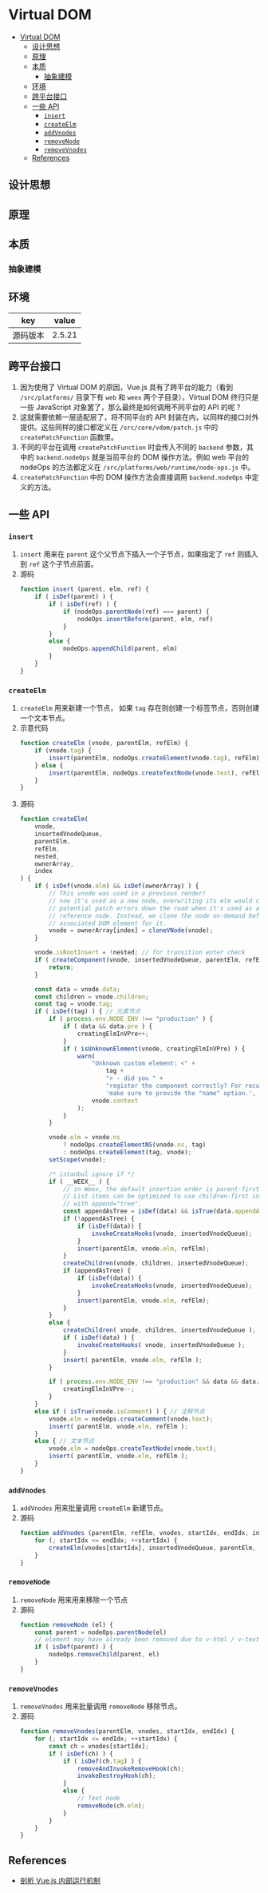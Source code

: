 # Virtual DOM


<!-- TOC -->

- [Virtual DOM](#virtual-dom)
    - [设计思想](#设计思想)
    - [原理](#原理)
    - [本质](#本质)
        - [抽象建模](#抽象建模)
    - [环境](#环境)
    - [跨平台接口](#跨平台接口)
    - [一些 API](#一些-api)
        - [`insert`](#insert)
        - [`createElm`](#createelm)
        - [`addVnodes`](#addvnodes)
        - [`removeNode`](#removenode)
        - [`removeVnodes`](#removevnodes)
    - [References](#references)

<!-- /TOC -->


## 设计思想


## 原理


## 本质
### 抽象建模


## 环境
key | value
--|--
源码版本 | 2.5.21


## 跨平台接口
1. 因为使用了 Virtual DOM 的原因，Vue.js 具有了跨平台的能力（看到 `/src/platforms/` 目录下有 `web` 和 `weex` 两个子目录），Virtual DOM 终归只是一些 JavaScript 对象罢了，那么最终是如何调用不同平台的 API 的呢？
2. 这就需要依赖一层适配层了，将不同平台的 API 封装在内，以同样的接口对外提供。这些同样的接口都定义在 `/src/core/vdom/patch.js` 中的 `createPatchFunction` 函数里。
3. 不同的平台在调用 `createPatchFunction` 时会传入不同的 `backend` 参数，其中的 `backend.nodeOps` 就是当前平台的 DOM 操作方法。例如 web 平台的 nodeOps 的方法都定义在 `/src/platforms/web/runtime/node-ops.js` 中。
4. `createPatchFunction` 中的 DOM 操作方法会直接调用 `backend.nodeOps` 中定义的方法。


## 一些 API
### `insert`
1. `insert` 用来在 `parent` 这个父节点下插入一个子节点，如果指定了 `ref` 则插入到 `ref` 这个子节点前面。
2. 源码
    ```js
    function insert (parent, elm, ref) {
        if ( isDef(parent) ) {
            if ( isDef(ref) ) {
                if (nodeOps.parentNode(ref) === parent) {
                    nodeOps.insertBefore(parent, elm, ref)
                }
            } 
            else {
                nodeOps.appendChild(parent, elm)
            }
        }
    }
    ```

### `createElm`
1. `createElm` 用来新建一个节点， 如果 `tag` 存在则创建一个标签节点，否则创建一个文本节点。
2. 示意代码
    ```js
    function createElm (vnode, parentElm, refElm) {
        if (vnode.tag) {
            insert(parentElm, nodeOps.createElement(vnode.tag), refElm);
        } else {
            insert(parentElm, nodeOps.createTextNode(vnode.text), refElm);
        }
    }
    ```
3. 源码
    ```js
    function createElm(
        vnode,
        insertedVnodeQueue,
        parentElm,
        refElm,
        nested,
        ownerArray,
        index
    ) {
        if ( isDef(vnode.elm) && isDef(ownerArray) ) {
            // This vnode was used in a previous render!
            // now it's used as a new node, overwriting its elm would cause
            // potential patch errors down the road when it's used as an insertion
            // reference node. Instead, we clone the node on-demand before creating
            // associated DOM element for it.
            vnode = ownerArray[index] = cloneVNode(vnode);
        }

        vnode.isRootInsert = !nested; // for transition enter check
        if ( createComponent(vnode, insertedVnodeQueue, parentElm, refElm) ) {
            return;
        }

        const data = vnode.data;
        const children = vnode.children;
        const tag = vnode.tag;
        if ( isDef(tag) ) { // 元素节点
            if ( process.env.NODE_ENV !== "production" ) {
                if ( data && data.pre ) {
                    creatingElmInVPre++;
                }
                if ( isUnknownElement(vnode, creatingElmInVPre) ) {
                    warn(
                        "Unknown custom element: <" +
                            tag +
                            "> - did you " +
                            "register the component correctly? For recursive components, " +
                            'make sure to provide the "name" option.',
                        vnode.context
                    );
                }
            }

            vnode.elm = vnode.ns
                ? nodeOps.createElementNS(vnode.ns, tag)
                : nodeOps.createElement(tag, vnode);
            setScope(vnode);

            /* istanbul ignore if */
            if ( __WEEX__ ) {
                // in Weex, the default insertion order is parent-first.
                // List items can be optimized to use children-first insertion
                // with append="tree".
                const appendAsTree = isDef(data) && isTrue(data.appendAsTree);
                if (!appendAsTree) {
                    if (isDef(data)) {
                        invokeCreateHooks(vnode, insertedVnodeQueue);
                    }
                    insert(parentElm, vnode.elm, refElm);
                }
                createChildren(vnode, children, insertedVnodeQueue);
                if (appendAsTree) {
                    if (isDef(data)) {
                        invokeCreateHooks(vnode, insertedVnodeQueue);
                    }
                    insert(parentElm, vnode.elm, refElm);
                }
            } 
            else {
                createChildren( vnode, children, insertedVnodeQueue );
                if ( isDef(data) ) {
                    invokeCreateHooks( vnode, insertedVnodeQueue );
                }
                insert( parentElm, vnode.elm, refElm );
            }

            if ( process.env.NODE_ENV !== "production" && data && data.pre ) {
                creatingElmInVPre--;
            }
        } 
        else if ( isTrue(vnode.isComment) ) { // 注释节点
            vnode.elm = nodeOps.createComment(vnode.text);
            insert( parentElm, vnode.elm, refElm );
        } 
        else { // 文本节点
            vnode.elm = nodeOps.createTextNode(vnode.text);
            insert( parentElm, vnode.elm, refElm );
        }
    }
    ```

### `addVnodes`
1. `addVnodes` 用来批量调用 `createElm` 新建节点。
2. 源码
    ```js
    function addVnodes (parentElm, refElm, vnodes, startIdx, endIdx, insertedVnodeQueue) {
        for (; startIdx <= endIdx; ++startIdx) {
            createElm(vnodes[startIdx], insertedVnodeQueue, parentElm, refElm, false, vnodes, startIdx)
        }
    }
    ```
    
### `removeNode`
1. `removeNode` 用来用来移除一个节点
2. 源码
    ```js
    function removeNode (el) {
        const parent = nodeOps.parentNode(el)
        // element may have already been removed due to v-html / v-text
        if ( isDef(parent) ) {
            nodeOps.removeChild(parent, el)
        }
    }
    ```

### `removeVnodes`
1. `removeVnodes` 用来批量调用 `removeNode` 移除节点。
2. 源码
    ```js
    function removeVnodes(parentElm, vnodes, startIdx, endIdx) {
        for (; startIdx <= endIdx; ++startIdx) {
            const ch = vnodes[startIdx];
            if ( isDef(ch) ) {
                if ( isDef(ch.tag) ) {
                    removeAndInvokeRemoveHook(ch);
                    invokeDestroyHook(ch);
                } 
                else {
                    // Text node
                    removeNode(ch.elm);
                }
            }
        }
    }
    ```


## References
* [剖析 Vue.js 内部运行机制](https://juejin.im/book/6844733705089449991)
